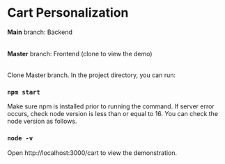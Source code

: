 # Cart Personalization

**Main** branch: Backend 
######
**Master** branch: Frontend (clone to view the demo)
######

Clone Master branch. In the project directory, you can run:

### `npm start`

Make sure npm is installed prior to running the command. If server error occurs, check node version is less than or equal to 16. You can check the node version as follows.

### `node -v`

Open http://localhost:3000/cart to view the demonstration. 
